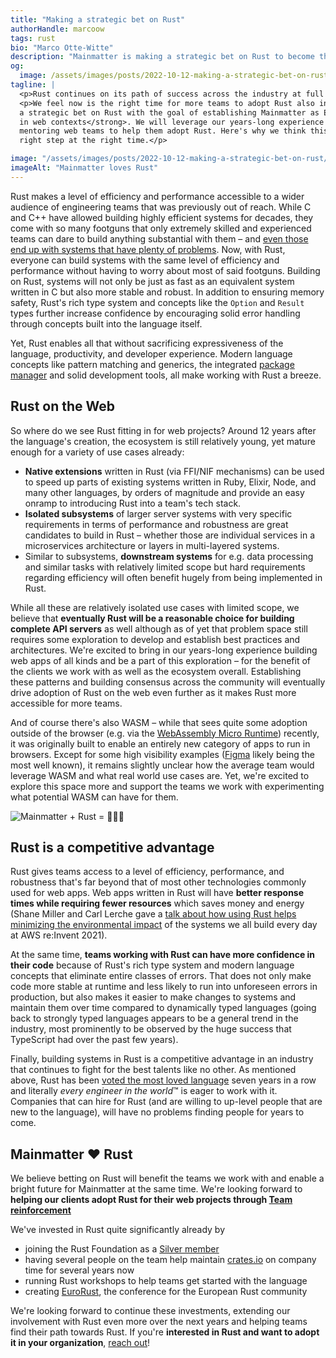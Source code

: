 ```yaml
---
title: "Making a strategic bet on Rust"
authorHandle: marcoow
tags: rust
bio: "Marco Otte-Witte"
description: "Mainmatter is making a strategic bet on Rust to become the leading consultancy to help teams adopt Rust for web projects."
og:
  image: /assets/images/posts/2022-10-12-making-a-strategic-bet-on-rust/og-image.jpg
tagline: |
  <p>Rust continues on its path of success across the industry at full pace. It's been adopted by most big tech companies including Google, Microsoft, and AWS, <a href="https://survey.stackoverflow.co/2022/#section-most-loved-dreaded-and-wanted-programming-scripting-and-markup-languages">voted the most loved language</a> seven years in a row, and just recently <a href="https://git.kernel.org/pub/scm/linux/kernel/git/torvalds/linux.git/commit/?id=8aebac82933ff1a7c8eede18cab11e1115e2062b">was added to the Linux Kernel</a>.</p>
  <p>We feel now is the right time for more teams to adopt Rust also in web projects now that the ecosystem has reached sufficient maturity for that to be feasible choice. That's why <strong>we're making
  a strategic bet on Rust with the goal of establishing Mainmatter as Europe's leading consultancy for Rust
  in web contexts</strong>. We will leverage our years-long experience augmenting and
  mentoring web teams to help them adopt Rust. Here's why we think this is the
  right step at the right time.</p>

image: "/assets/images/posts/2022-10-12-making-a-strategic-bet-on-rust/mainmatter-loves-rust.png"
imageAlt: "Mainmatter loves Rust"
---
```


Rust makes a level of efficiency and performance accessible to a wider audience of engineering teams that was previously out of reach. While C and C++ have allowed building highly efficient systems for decades, they come with so many footguns that only extremely skilled and experienced teams can dare to build anything substantial with them – and [even those end up with systems that have plenty of problems](https://www.memorysafety.org/about/). Now, with Rust, everyone can build systems with the same level of efficiency and performance without having to worry about most of said footguns. Building on Rust, systems will not only be just as fast as an equivalent system written in C but also more stable and robust. In addition to ensuring memory safety, Rust's rich type system and concepts like the `Option` and `Result` types further increase confidence by encouraging solid error handling through concepts built into the language itself.

Yet, Rust enables all that without sacrificing expressiveness of the language, productivity, and developer experience. Modern language concepts like pattern matching and generics, the integrated [package manager](https://doc.rust-lang.org/cargo/) and solid development tools, all make working with Rust a breeze.

## Rust on the Web

So where do we see Rust fitting in for web projects? Around 12 years after the language's creation, the ecosystem is still relatively young, yet mature enough for a variety of use cases already:

- **Native extensions** written in Rust (via FFI/NIF mechanisms) can be used to speed up parts of existing systems written in Ruby, Elixir, Node, and many other languages, by orders of magnitude and provide an easy onramp to introducing Rust into a team's tech stack.
- **Isolated subsystems** of larger server systems with very specific requirements in terms of performance and robustness are great candidates to build in Rust – whether those are individual services in a microservices architecture or layers in multi-layered systems.
- Similar to subsystems, **downstream systems** for e.g. data processing and similar tasks with relatively limited scope but hard requirements regarding efficiency will often benefit hugely from being implemented in Rust.

While all these are relatively isolated use cases with limited scope, we believe that **eventually Rust will be a reasonable choice for building complete API servers** as well although as of yet that problem space still requires some exploration to develop and establish best practices and architectures. We're excited to bring in our years-long experience building web apps of all kinds and be a part of this exploration – for the benefit of the clients we work with as well as the ecosystem overall. Establishing these patterns and building consensus across the community will eventually drive adoption of Rust on the web even further as it makes Rust more accessible for more teams.

And of course there's also WASM – while that sees quite some adoption outside of the browser (e.g. via the [WebAssembly Micro Runtime](https://github.com/bytecodealliance/wasm-micro-runtime)) recently, it was originally built to enable an entirely new category of apps to run in browsers. Except for some high visibility examples ([Figma](https://www.figma.com/) likely being the most well known), it remains slightly unclear how the average team would leverage WASM and what real world use cases are. Yet, we're excited to explore this space more and support the teams we work with experimenting what potential WASM can have for them.

![Mainmatter + Rust = 🚀🔥🚀](/assets/images/posts/2022-10-12-making-a-strategic-bet-on-rust/mainmatter-rust-rocket.png)

## Rust is a competitive advantage

Rust gives teams access to a level of efficiency, performance, and robustness that's far beyond that of most other technologies commonly used for web apps. Web apps written in Rust will have **better response times while requiring fewer resources** which saves money and energy (Shane Miller and Carl Lerche gave a [talk about how using Rust helps minimizing the environmental impact](https://www.youtube.com/watch?v=yQZaBtUjQ1w) of the systems we all build every day at AWS re:Invent 2021).

At the same time, **teams working with Rust can have more confidence in their code** because of Rust's rich type system and modern language concepts that eliminate entire classes of errors. That does not only make code more stable at runtime and less likely to run into unforeseen errors in production, but also makes it easier to make changes to systems and maintain them over time compared to dynamically typed languages (going back to strongly typed languages appears to be a general trend in the industry, most prominently to be observed by the huge success that TypeScript had over the past few years).

Finally, building systems in Rust is a competitive advantage in an industry that continues to fight for the best talents like no other. As mentioned above, Rust has been [voted the most loved language](https://survey.stackoverflow.co/2022/#section-most-loved-dreaded-and-wanted-programming-scripting-and-markup-languages) seven years in a row and literally *every engineer in the world*™ is eager to work with it. Companies that can hire for Rust (and are willing to up-level people that are new to the language), will have no problems finding people for years to come.

## Mainmatter ❤️ Rust

We believe betting on Rust will benefit the teams we work with and enable a bright future for Mainmatter at the same time. We're looking forward to <strong>helping our clients adopt Rust for their web projects through [Team reinforcement](/services/team-reinforcement/)</strong>

We've invested in Rust quite significantly already by

- joining the Rust Foundation as a [Silver member](https://foundation.rust-lang.org/members/)
- having several people on the team help maintain [crates.io](https://crates.io) on company time for several years now
- running Rust workshops to help teams get started with the language
- creating [EuroRust](https://eurorust.eu), the conference for the European Rust community

We're looking forward to continue these investments, extending our involvement with Rust even more over the next years and helping teams find their path towards Rust. If you're **interested in Rust and want to adopt it in your organization**, [reach out](/contact/)!
